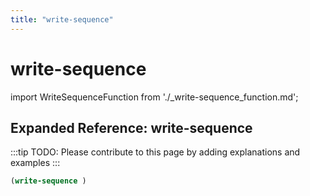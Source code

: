 ```yaml
---
title: "write-sequence"
---
```


# write-sequence

import WriteSequenceFunction from './_write-sequence_function.md';

<WriteSequenceFunction />

## Expanded Reference: write-sequence

:::tip
TODO: Please contribute to this page by adding explanations and examples
:::

```lisp
(write-sequence )
```
